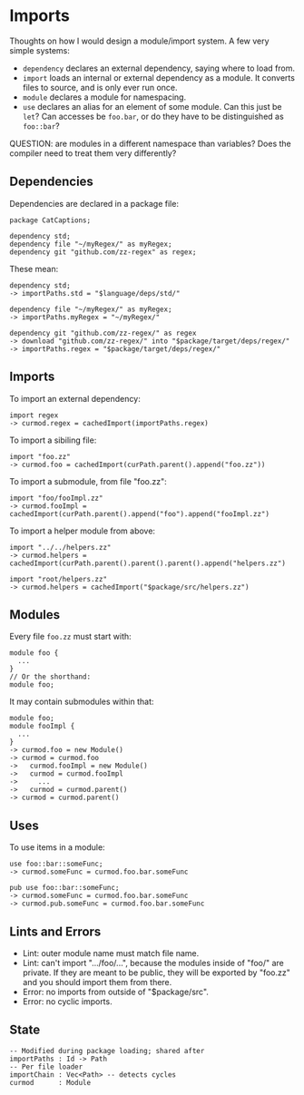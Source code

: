 # Imports

Thoughts on how I would design a module/import system. A few very simple systems:

- `dependency` declares an external dependency, saying where to load from.
- `import` loads an internal or external dependency as a module. It converts
  files to source, and is only ever run once.
- `module` declares a module for namespacing.
- `use` declares an alias for an element of some module. Can this just be `let`?
  Can accesses be `foo.bar`, or do they have to be distinguished as `foo::bar`?

QUESTION: are modules in a different namespace than variables? Does the compiler
need to treat them very differently?

## Dependencies

Dependencies are declared in a package file:

    package CatCaptions;

    dependency std;
    dependency file "~/myRegex/" as myRegex;
    dependency git "github.com/zz-regex" as regex;

These mean:

    dependency std;
    -> importPaths.std = "$language/deps/std/"

    dependency file "~/myRegex/" as myRegex;
    -> importPaths.myRegex = "~/myRegex/"

    dependency git "github.com/zz-regex/" as regex
    -> download "github.com/zz-regex/" into "$package/target/deps/regex/"
    -> importPaths.regex = "$package/target/deps/regex/"

## Imports

To import an external dependency:

    import regex
    -> curmod.regex = cachedImport(importPaths.regex)

To import a sibiling file:

    import "foo.zz" 
    -> curmod.foo = cachedImport(curPath.parent().append("foo.zz"))

To import a submodule, from file "foo.zz":

    import "foo/fooImpl.zz"
    -> curmod.fooImpl = cachedImport(curPath.parent().append("foo").append("fooImpl.zz")

To import a helper module from above:

    import "../../helpers.zz"
    -> curmod.helpers = cachedImport(curPath.parent().parent().parent().append("helpers.zz")

    import "root/helpers.zz"
    -> curmod.helpers = cachedImport("$package/src/helpers.zz")

## Modules

Every file `foo.zz` must start with:

    module foo {
      ...
    }
    // Or the shorthand:
    module foo;

It may contain submodules within that:

    module foo;
    module fooImpl {
      ...
    }
    -> curmod.foo = new Module()
    -> curmod = curmod.foo
    ->   curmod.fooImpl = new Module()
    ->   curmod = curmod.fooImpl
    ->     ...
    ->   curmod = curmod.parent()
    -> curmod = curmod.parent()

## Uses

To use items in a module:

    use foo::bar::someFunc;
    -> curmod.someFunc = curmod.foo.bar.someFunc

    pub use foo::bar::someFunc;
    -> curmod.someFunc = curmod.foo.bar.someFunc
    -> curmod.pub.someFunc = curmod.foo.bar.someFunc

## Lints and Errors

- Lint: outer module name must match file name.
- Lint: can't import ".../foo/...", because the modules inside of "foo/" are
  private. If they are meant to be public, they will be exported by "foo.zz" and
  you should import them from there.
- Error: no imports from outside of "$package/src".
- Error: no cyclic imports.

## State

    -- Modified during package loading; shared after
    importPaths : Id -> Path
    -- Per file loader
    importChain : Vec<Path> -- detects cycles
    curmod      : Module

